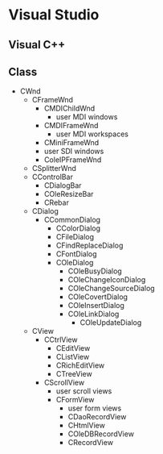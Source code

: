 # Visual Studio

## Visual C++


## Class

* CWnd
    * CFrameWnd
        * CMDIChildWnd
            * user MDI windows
        * CMDIFrameWnd
            * user MDI workspaces
        * CMiniFrameWnd
        * user SDI windows
        * ColeIPFrameWnd
    * CSplitterWnd
    * CControlBar
        * CDialogBar
        * COleResizeBar
        * CRebar
    * CDialog
        * CCommonDialog
            * CColorDialog
            * CFileDialog
            * CFindReplaceDialog
            * CFontDialog
            * COleDialog
                * COleBusyDialog
                * COleChangeIconDialog
                * COleChangeSourceDialog
                * COleCovertDialog
                * COleInsertDialog
                * COleLinkDialog
                    * COleUpdateDialog
    * CView
        * CCtrlView
            * CEditView
            * CListView
            * CRichEditView
            * CTreeView
        * CScrollView
            * user scroll views
            * CFormView
                * user form views
                * CDaoRecordView
                * CHtmlView
                * COleDBRecordView
                * CRecordView